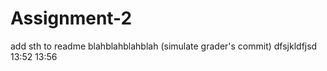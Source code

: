 # Assignment-2

add sth to readme
blahblahblahblah (simulate grader's commit)
dfsjkldfjsd
13:52
13:56